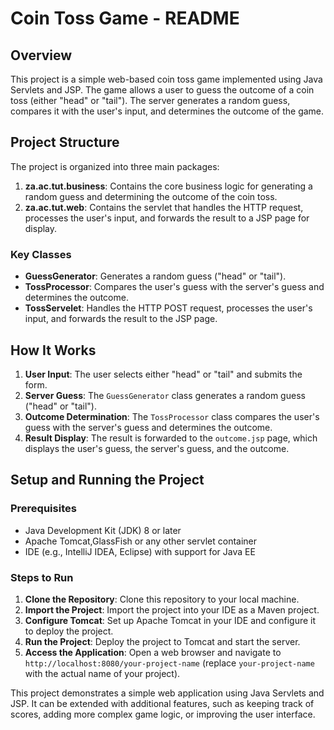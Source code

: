 # Coin Toss Game - README

## Overview

This project is a simple web-based coin toss game implemented using Java Servlets and JSP. The game allows a user to guess the outcome of a coin toss (either "head" or "tail"). The server generates a random guess, compares it with the user's input, and determines the outcome of the game.

## Project Structure

The project is organized into three main packages:

1. **za.ac.tut.business**: Contains the core business logic for generating a random guess and determining the outcome of the coin toss.
2. **za.ac.tut.web**: Contains the servlet that handles the HTTP request, processes the user's input, and forwards the result to a JSP page for display.

### Key Classes

- **GuessGenerator**: Generates a random guess ("head" or "tail").
- **TossProcessor**: Compares the user's guess with the server's guess and determines the outcome.
- **TossServelet**: Handles the HTTP POST request, processes the user's input, and forwards the result to the JSP page.

## How It Works

1. **User Input**: The user selects either "head" or "tail" and submits the form.
2. **Server Guess**: The `GuessGenerator` class generates a random guess ("head" or "tail").
3. **Outcome Determination**: The `TossProcessor` class compares the user's guess with the server's guess and determines the outcome.
4. **Result Display**: The result is forwarded to the `outcome.jsp` page, which displays the user's guess, the server's guess, and the outcome.

## Setup and Running the Project

### Prerequisites

- Java Development Kit (JDK) 8 or later
- Apache Tomcat,GlassFish or any other servlet container
- IDE (e.g., IntelliJ IDEA, Eclipse) with support for Java EE

### Steps to Run

1. **Clone the Repository**: Clone this repository to your local machine.
2. **Import the Project**: Import the project into your IDE as a Maven project.
3. **Configure Tomcat**: Set up Apache Tomcat in your IDE and configure it to deploy the project.
4. **Run the Project**: Deploy the project to Tomcat and start the server.
5. **Access the Application**: Open a web browser and navigate to `http://localhost:8080/your-project-name` (replace `your-project-name` with the actual name of your project).

 

This project demonstrates a simple web application using Java Servlets and JSP. It can be extended with additional features, such as keeping track of scores, adding more complex game logic, or improving the user interface.


